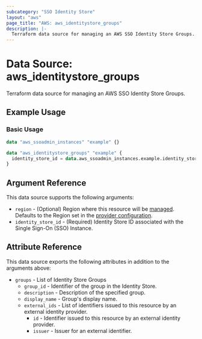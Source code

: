```yaml
---
subcategory: "SSO Identity Store"
layout: "aws"
page_title: "AWS: aws_identitystore_groups"
description: |-
  Terraform data source for managing an AWS SSO Identity Store Groups.
---
```


# Data Source: aws_identitystore_groups

Terraform data source for managing an AWS SSO Identity Store Groups.

## Example Usage

### Basic Usage

```terraform
data "aws_ssoadmin_instances" "example" {}

data "aws_identitystore_groups" "example" {
  identity_store_id = data.aws_ssoadmin_instances.example.identity_store_ids[0]
}
```

## Argument Reference

This data source supports the following arguments:

* `region` - (Optional) Region where this resource will be [managed](https://docs.aws.amazon.com/general/latest/gr/rande.html#regional-endpoints). Defaults to the Region set in the [provider configuration](https://registry.terraform.io/providers/hashicorp/aws/latest/docs#aws-configuration-reference).
* `identity_store_id` - (Required) Identity Store ID associated with the Single Sign-On (SSO) Instance.

## Attribute Reference

This data source exports the following attributes in addition to the arguments above:

* `groups` - List of Identity Store Groups
    * `group_id` - Identifier of the group in the Identity Store.
    * `description` - Description of the specified group.
    * `display_name` - Group's display name.
    * `external_ids` - List of identifiers issued to this resource by an external identity provider.
        * `id` - Identifier issued to this resource by an external identity provider.
        * `issuer` - Issuer for an external identifier.
